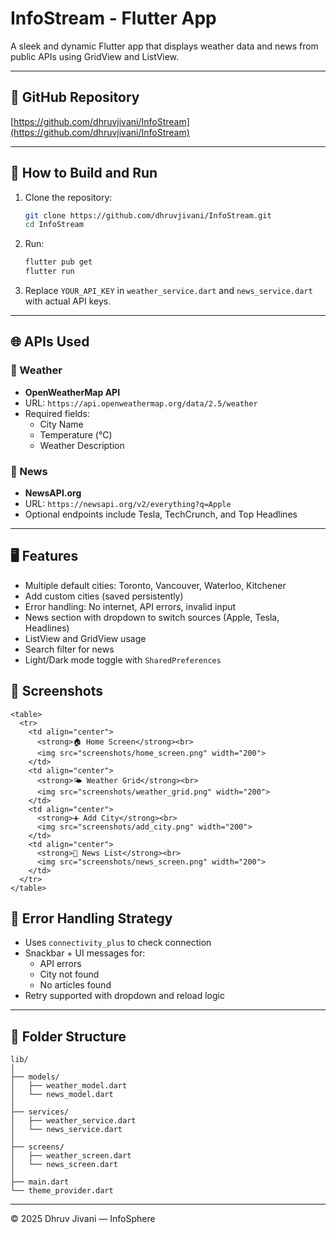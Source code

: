 # InfoStream - Flutter App

A sleek and dynamic Flutter app that displays weather data and news from public APIs using GridView and ListView.

---

## 🔗 GitHub Repository
[https://github.com/dhruvjivani/InfoStream](https://github.com/dhruvjivani/InfoStream)

---

## 🔧 How to Build and Run

1. Clone the repository:
   ```bash
   git clone https://github.com/dhruvjivani/InfoStream.git
   cd InfoStream
   ```
2. Run:
   ```bash
   flutter pub get
   flutter run
   ```
3. Replace `YOUR_API_KEY` in `weather_service.dart` and `news_service.dart` with actual API keys.

---

## 🌐 APIs Used

### 📍 Weather
- **OpenWeatherMap API**
- URL: `https://api.openweathermap.org/data/2.5/weather`
- Required fields:
  - City Name
  - Temperature (°C)
  - Weather Description

### 📰 News
- **NewsAPI.org**
- URL: `https://newsapi.org/v2/everything?q=Apple`
- Optional endpoints include Tesla, TechCrunch, and Top Headlines

---

## 🖥️ Features

- Multiple default cities: Toronto, Vancouver, Waterloo, Kitchener
- Add custom cities (saved persistently)
- Error handling: No internet, API errors, invalid input
- News section with dropdown to switch sources (Apple, Tesla, Headlines)
- ListView and GridView usage
- Search filter for news
- Light/Dark mode toggle with `SharedPreferences`



## 📸 Screenshots

```
<table>
  <tr>
    <td align="center">
      <strong>🏠 Home Screen</strong><br>
      <img src="screenshots/home_screen.png" width="200">
    </td>
    <td align="center">
      <strong>🌤 Weather Grid</strong><br>
      <img src="screenshots/weather_grid.png" width="200">
    </td>
    <td align="center">
      <strong>➕ Add City</strong><br>
      <img src="screenshots/add_city.png" width="200">
    </td>
    <td align="center">
      <strong>📰 News List</strong><br>
      <img src="screenshots/news_screen.png" width="200">
    </td>
  </tr>
</table>
```

## 💬 Error Handling Strategy

- Uses `connectivity_plus` to check connection
- Snackbar + UI messages for:
  - API errors
  - City not found
  - No articles found
- Retry supported with dropdown and reload logic

---

## 📁 Folder Structure

```
lib/
│
├── models/
│   ├── weather_model.dart
│   └── news_model.dart
│
├── services/
│   ├── weather_service.dart
│   └── news_service.dart
│
├── screens/
│   ├── weather_screen.dart
│   └── news_screen.dart
│
├── main.dart
└── theme_provider.dart
```

---

© 2025 Dhruv Jivani — InfoSphere
